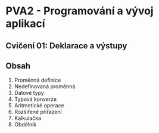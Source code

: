 # PVA2 - Programování a vývoj aplikací
## Cvičení 01: Deklarace a výstupy

## Obsah
1. Proměnná definice
2. Nedefinovaná proměnná
3. Datové typy
4. Typová konverze
5. Aritmetické operace
6. Rozšířené přiřazení
7. Kalkulačka
8. Obdélník
